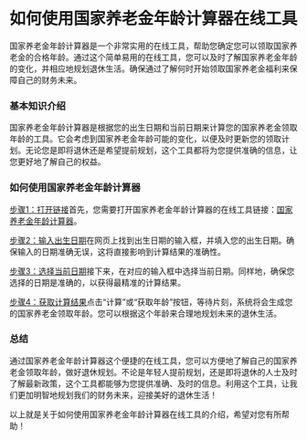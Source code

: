 如何使用国家养老金年龄计算器在线工具
==================

国家养老金年龄计算器是一个非常实用的在线工具，帮助您确定您可以领取国家养老金的合格年龄。通过这个简单易用的在线工具，您可以及时了解国家养老金年龄的变化，并相应地规划退休生活。确保通过了解何时开始领取国家养老金福利来保障自己的财务未来。

### 基本知识介绍

国家养老金年龄计算器是根据您的出生日期和当前日期来计算您的国家养老金领取年龄的工具。它会考虑到国家养老金年龄可能的变化，以便及时更新您的领取计划。无论您是即将退休还是希望提前规划，这个工具都将为您提供准确的信息，让您更好地了解自己的权益。

### 如何使用国家养老金年龄计算器

<u>步骤1：打开链接</u>首先，您需要打开国家养老金年龄计算器的在线工具链接：[国家养老金年龄计算器](https://www.onlinecalculatorsfree.com/zh-cn/financial/state-pension-age-calculator.html)。

<u>步骤2：输入出生日期</u>在网页上找到出生日期的输入框，并填入您的出生日期。确保输入的日期准确无误，这将直接影响到计算结果的准确性。

<u>步骤3：选择当前日期</u>接下来，在对应的输入框中选择当前日期。同样地，确保您选择的日期是准确的，以获得最精准的计算结果。

<u>步骤4：获取计算结果</u>点击“计算”或“获取年龄”按钮，等待片刻，系统将会生成您的国家养老金领取年龄。您可以根据这个年龄来合理地规划未来的退休生活。

### 总结

通过国家养老金年龄计算器这个便捷的在线工具，您可以方便地了解自己的国家养老金领取年龄，做好退休规划。不论是年轻人提前规划，还是即将退休的人士及时了解最新政策，这个工具都能够为您提供准确、及时的信息。利用这个工具，让我们更加明智地规划我们的财务未来，迎接美好的退休生活！

以上就是关于如何使用国家养老金年龄计算器在线工具的介绍，希望对您有所帮助！